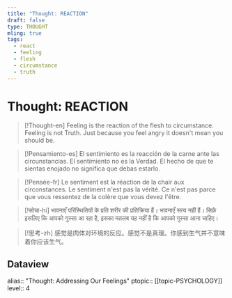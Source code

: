 ```yaml
---
title: "Thought: REACTION"
draft: false
type: THOUGHT
mling: true
tags:
  - react
  - feeling
  - flesh
  - circumstance
  - truth
---
```


# Thought: REACTION
>[!Thought-en]
>Feeling is the reaction of the flesh to circumstance. Feeling is not Truth. Just because you feel angry it doesn't mean you should be.

>[!Pensamiento-es]
>El sentimiento es la reacción de la carne ante las circunstancias. El sentimiento no es la Verdad. El hecho de que te sientas enojado no significa que debas estarlo.

>[!Pensée-fr]
>Le sentiment est la réaction de la chair aux circonstances. Le sentiment n'est pas la vérité. Ce n'est pas parce que vous ressentez de la colère que vous devez l'être.

>[!सोचा-hi]
>भावनाएँ परिस्थितियों के प्रति शरीर की प्रतिक्रिया हैं। भावनाएँ सत्य नहीं हैं। सिर्फ़ इसलिए कि आपको गुस्सा आ रहा है, इसका मतलब यह नहीं है कि आपको गुस्सा आना चाहिए।

>[!思考-zh]
>感觉是肉体对环境的反应。感觉不是真理。你感到生气并不意味着你应该生气。

## Dataview
alias:: "Thought: Addressing Our Feelings"
ptopic:: [[topic-PSYCHOLOGY]]
level:: 4